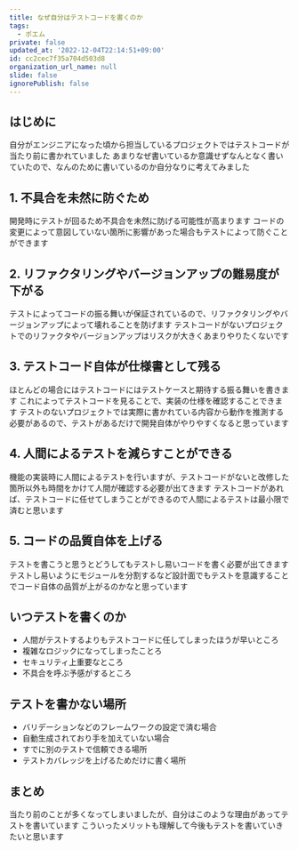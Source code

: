 ```yaml
---
title: なぜ自分はテストコードを書くのか
tags:
  - ポエム
private: false
updated_at: '2022-12-04T22:14:51+09:00'
id: cc2cec7f35a704d503d8
organization_url_name: null
slide: false
ignorePublish: false
---
```

## はじめに
自分がエンジニアになった頃から担当しているプロジェクトではテストコードが当たり前に書かれていました
あまりなぜ書いているか意識せずなんとなく書いていたので、なんのために書いているのか自分なりに考えてみました

## 1. 不具合を未然に防ぐため
開発時にテストが回るため不具合を未然に防げる可能性が高まります
コードの変更によって意図していない箇所に影響があった場合もテストによって防ぐことができます

## 2. リファクタリングやバージョンアップの難易度が下がる
テストによってコードの振る舞いが保証されているので、リファクタリングやバージョンアップによって壊れることを防げます
テストコードがないプロジェクトでのリファクタやバージョンアップはリスクが大きくあまりやりたくないです

## 3. テストコード自体が仕様書として残る
ほとんどの場合にはテストコードにはテストケースと期待する振る舞いを書きます
これによってテストコードを見ることで、実装の仕様を確認することできます
テストのないプロジェクトでは実際に書かれている内容から動作を推測する必要があるので、テストがあるだけで開発自体がやりやすくなると思っています

## 4. 人間によるテストを減らすことができる
機能の実装時に人間によるテストを行いますが、テストコードがないと改修した箇所以外も時間をかけて人間が確認する必要が出てきます
テストコードがあれば、テストコードに任せてしまうことができるので人間によるテストは最小限で済むと思います

## 5. コードの品質自体を上げる
テストを書こうと思うとどうしてもテストし易いコードを書く必要が出てきます
テストし易いようにモジュールを分割するなど設計面でもテストを意識することでコード自体の品質が上がるのかなと思っています

## いつテストを書くのか
- 人間がテストするよりもテストコードに任してしまったほうが早いところ
- 複雑なロジックになってしまったことろ
- セキュリティ上重要なところ
- 不具合を呼ぶ予感がするところ

## テストを書かない場所
- バリデーションなどのフレームワークの設定で済む場合
- 自動生成されており手を加えていない場合
- すでに別のテストで信頼できる場所
- テストカバレッジを上げるためだけに書く場所

## まとめ
当たり前のことが多くなってしまいましたが、自分はこのような理由があってテストを書いています
こういったメリットも理解して今後もテストを書いていきたいと思います
